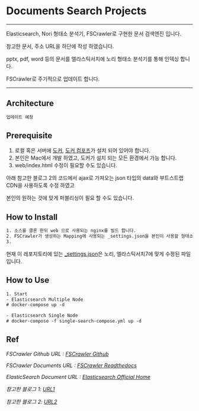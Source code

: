 # Documents Search Projects
* * *
Elasticsearch, Nori 형태소 분석기, FSCrawler로 구현한 문서 검색엔진 입니다.

참고한 문서, 주소 URL을 하단에 작성 하였습니다.

pptx, pdf, word 등의 문서를 엘라스틱서치에 노리 형태소 분석기를 통해 인덱싱 합니다.

FSCrawler로 주기적으로 업데이트 합니다.

***  

## Architecture
```xml
업데이트 예정
```

## Prerequisite
1. 로컬 혹은 서버에 [도커](https://docs.docker.com/get-docker/), [도커 컴포즈](https://docs.docker.com/compose/install/)가 설치 되어 있어야 합니다.
2. 본인은 Mac에서 개발 하였고, 도커가 설치 되는 모든 환경에서 가능 합니다.
3. web/index.html 수정이 필요할 수도 있습니다.

아래 참고한 블로그 2의 코드에서 ajax로 가져오는 json 타입의 data와 부트스트랩 CDN을 사용하도록 수정 하였고 

본인의 원하는 것에 맞게 퍼블리싱이 필요 할 수도 있습니다.

## How to Install 
```xml
1. 소스를 클론 한뒤 web 으로 사용되는 nginx를 빌드 합니다.
2. FSCrawler가 생성하는 Mapping에 사용되는 _settings.json을 본인이 사용할 형태소 분석기에 맞게 수정 합니다.
3. 
```
현재 이 레포지토리에 있는 [_settings.json](https://github.com/wsj31013/searchCrawler/blob/main/config/_default/7/_settings.json)은 노리, 엘라스틱서치7에 맞게 수정된 파일 입니다.



## How to Use
````xml
1. Start
- Elasticsearch Multiple Node
# docker-compose up -d 

- Elasticsearch Single Node
# docker-compose -f single-search-compose.yml up -d
````


## Ref
_FSCrawler Github URL : [FSCrawler Github](https://github.com/dadoonet/fscrawler)_

_FSCrawler Documents URL : [FSCrawler Readthedocs](https://fscrawler.readthedocs.io)_

_ElasticSearch Document URL : [Elasticsearch Official Home](https://www.elastic.co/guide/en/elastic-stack-get-started/current/get-started-docker.html)_

_참고한 블로그 1: [URL1](https://naggingmachine.tistory.com/830)_

_참고한 블로그 2: [URL2](https://blog.naver.com/icelemonteainkr/221828689765)_





